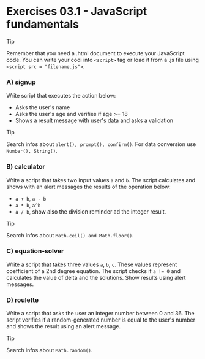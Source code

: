# Exercises 03.1 - JavaScript fundamentals

>[!TIP]
> Remember that you need a .html document to execute your JavaScript code. You can write your codi into `<script>` tag
> or load it from a .js file using `<script src = "filename.js">`.

### A) signup

Write script that executes the action below:
* Asks the user's name
* Asks the user's age and verifies if age >= 18
* Shows a result message with user's data and asks a validation

>[!TIP]
> Search infos about `alert(), prompt(), confirm()`.
> For data conversion use `Number(), String()`.

### B) calculator

Write a script that takes two input values `a` and `b`. The script calculates and shows with an alert messages the
results of the operation below:

* `a + b`, `a - b`
* `a * b`, `a^b`
* `a / b`, show also the division reminder ad the integer result.

>[!TIP]
> Search infos about `Math.ceil() and Math.floor()`.

### C) equation-solver

Write a script that takes three values `a`, `b`, `c`. These values represent coefficient of a 2nd
degree equation. The script checks if `a != 0` and calculates the value of delta and the solutions. Show results using
alert messages.

### D) roulette

Write a script that asks the user an integer number between 0 and 36. The script verifies if a random-generated number
is equal to the user's number and shows the result using an alert message. 

>[!TIP]
> Search infos about `Math.random()`.